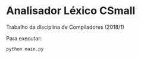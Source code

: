 # Analisador Léxico CSmall
Trabalho da disciplina de Compiladores (2018/1)

Para executar:
```
python main.py
```